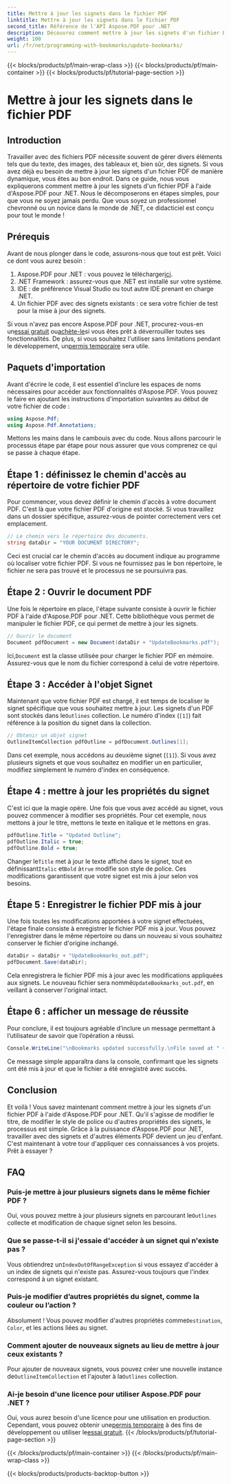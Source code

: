 ```yaml
---
title: Mettre à jour les signets dans le fichier PDF
linktitle: Mettre à jour les signets dans le fichier PDF
second_title: Référence de l'API Aspose.PDF pour .NET
description: Découvrez comment mettre à jour les signets d'un fichier PDF à l'aide d'Aspose.PDF pour .NET avec ce guide. Idéal pour les développeurs souhaitant modifier efficacement les signets PDF.
weight: 100
url: /fr/net/programming-with-bookmarks/update-bookmarks/
---
```


{{< blocks/products/pf/main-wrap-class >}}
{{< blocks/products/pf/main-container >}}
{{< blocks/products/pf/tutorial-page-section >}}

# Mettre à jour les signets dans le fichier PDF

## Introduction

Travailler avec des fichiers PDF nécessite souvent de gérer divers éléments tels que du texte, des images, des tableaux et, bien sûr, des signets. Si vous avez déjà eu besoin de mettre à jour les signets d'un fichier PDF de manière dynamique, vous êtes au bon endroit. Dans ce guide, nous vous expliquerons comment mettre à jour les signets d'un fichier PDF à l'aide d'Aspose.PDF pour .NET. Nous le décomposerons en étapes simples, pour que vous ne soyez jamais perdu. Que vous soyez un professionnel chevronné ou un novice dans le monde de .NET, ce didacticiel est conçu pour tout le monde !

## Prérequis

Avant de nous plonger dans le code, assurons-nous que tout est prêt. Voici ce dont vous aurez besoin :

1.  Aspose.PDF pour .NET : vous pouvez le télécharger[ici](https://releases.aspose.com/pdf/net/).
2. .NET Framework : assurez-vous que .NET est installé sur votre système.
3. IDE : de préférence Visual Studio ou tout autre IDE prenant en charge .NET.
4. Un fichier PDF avec des signets existants : ce sera votre fichier de test pour la mise à jour des signets.

 Si vous n'avez pas encore Aspose.PDF pour .NET, procurez-vous-en un[essai gratuit](https://releases.aspose.com/) ou[achète-le](https://purchase.aspose.com/buy)si vous êtes prêt à déverrouiller toutes ses fonctionnalités. De plus, si vous souhaitez l'utiliser sans limitations pendant le développement, un[permis temporaire](https://purchase.aspose.com/temporary-license/) sera utile.

## Paquets d'importation

Avant d'écrire le code, il est essentiel d'inclure les espaces de noms nécessaires pour accéder aux fonctionnalités d'Aspose.PDF. Vous pouvez le faire en ajoutant les instructions d'importation suivantes au début de votre fichier de code :

```csharp
using Aspose.Pdf;
using Aspose.Pdf.Annotations;
```

Mettons les mains dans le cambouis avec du code. Nous allons parcourir le processus étape par étape pour nous assurer que vous comprenez ce qui se passe à chaque étape.

## Étape 1 : définissez le chemin d'accès au répertoire de votre fichier PDF

Pour commencer, vous devez définir le chemin d'accès à votre document PDF. C'est là que votre fichier PDF d'origine est stocké. Si vous travaillez dans un dossier spécifique, assurez-vous de pointer correctement vers cet emplacement.

```csharp
// Le chemin vers le répertoire des documents.
string dataDir = "YOUR DOCUMENT DIRECTORY";
```

Ceci est crucial car le chemin d'accès au document indique au programme où localiser votre fichier PDF. Si vous ne fournissez pas le bon répertoire, le fichier ne sera pas trouvé et le processus ne se poursuivra pas.

## Étape 2 : Ouvrir le document PDF

Une fois le répertoire en place, l'étape suivante consiste à ouvrir le fichier PDF à l'aide d'Aspose.PDF pour .NET. Cette bibliothèque vous permet de manipuler le fichier PDF, ce qui permet de mettre à jour les signets.

```csharp
// Ouvrir le document
Document pdfDocument = new Document(dataDir + "UpdateBookmarks.pdf");
```

 Ici,`Document` est la classe utilisée pour charger le fichier PDF en mémoire. Assurez-vous que le nom du fichier correspond à celui de votre répertoire. 

## Étape 3 : Accéder à l'objet Signet

 Maintenant que votre fichier PDF est chargé, il est temps de localiser le signet spécifique que vous souhaitez mettre à jour. Les signets d'un PDF sont stockés dans le`Outlines` collection. Le numéro d'index (`[1]`) fait référence à la position du signet dans la collection.

```csharp
// Obtenir un objet signet
OutlineItemCollection pdfOutline = pdfDocument.Outlines[1];
```

Dans cet exemple, nous accédons au deuxième signet (`[1]`). Si vous avez plusieurs signets et que vous souhaitez en modifier un en particulier, modifiez simplement le numéro d'index en conséquence.

## Étape 4 : mettre à jour les propriétés du signet

C'est ici que la magie opère. Une fois que vous avez accédé au signet, vous pouvez commencer à modifier ses propriétés. Pour cet exemple, nous mettons à jour le titre, mettons le texte en italique et le mettons en gras.

```csharp
pdfOutline.Title = "Updated Outline";
pdfOutline.Italic = true;
pdfOutline.Bold = true;
```

 Changer le`Title` met à jour le texte affiché dans le signet, tout en définissant`Italic` et`Bold` à`true` modifie son style de police. Ces modifications garantissent que votre signet est mis à jour selon vos besoins.

## Étape 5 : Enregistrer le fichier PDF mis à jour

Une fois toutes les modifications apportées à votre signet effectuées, l'étape finale consiste à enregistrer le fichier PDF mis à jour. Vous pouvez l'enregistrer dans le même répertoire ou dans un nouveau si vous souhaitez conserver le fichier d'origine inchangé.

```csharp
dataDir = dataDir + "UpdateBookmarks_out.pdf";
pdfDocument.Save(dataDir);
```

 Cela enregistrera le fichier PDF mis à jour avec les modifications appliquées aux signets. Le nouveau fichier sera nommé`UpdateBookmarks_out.pdf`, en veillant à conserver l'original intact.

## Étape 6 : afficher un message de réussite

Pour conclure, il est toujours agréable d’inclure un message permettant à l’utilisateur de savoir que l’opération a réussi.

```csharp
Console.WriteLine("\nBookmarks updated successfully.\nFile saved at " + dataDir);
```

Ce message simple apparaîtra dans la console, confirmant que les signets ont été mis à jour et que le fichier a été enregistré avec succès.

## Conclusion

Et voilà ! Vous savez maintenant comment mettre à jour les signets d'un fichier PDF à l'aide d'Aspose.PDF pour .NET. Qu'il s'agisse de modifier le titre, de modifier le style de police ou d'autres propriétés des signets, le processus est simple. Grâce à la puissance d'Aspose.PDF pour .NET, travailler avec des signets et d'autres éléments PDF devient un jeu d'enfant. C'est maintenant à votre tour d'appliquer ces connaissances à vos projets. Prêt à essayer ?

## FAQ

### Puis-je mettre à jour plusieurs signets dans le même fichier PDF ?  
 Oui, vous pouvez mettre à jour plusieurs signets en parcourant le`Outlines` collecte et modification de chaque signet selon les besoins.

### Que se passe-t-il si j'essaie d'accéder à un signet qui n'existe pas ?  
 Vous obtiendrez un`IndexOutOfRangeException` si vous essayez d'accéder à un index de signets qui n'existe pas. Assurez-vous toujours que l'index correspond à un signet existant.

### Puis-je modifier d’autres propriétés du signet, comme la couleur ou l’action ?  
 Absolument ! Vous pouvez modifier d'autres propriétés comme`Destination`, `Color`, et les actions liées au signet.

### Comment ajouter de nouveaux signets au lieu de mettre à jour ceux existants ?  
 Pour ajouter de nouveaux signets, vous pouvez créer une nouvelle instance de`OutlineItemCollection` et l'ajouter à la`Outlines` collection.

### Ai-je besoin d'une licence pour utiliser Aspose.PDF pour .NET ?  
 Oui, vous aurez besoin d'une licence pour une utilisation en production. Cependant, vous pouvez obtenir une[permis temporaire](https://purchase.aspose.com/temporary-license/) à des fins de développement ou utiliser le[essai gratuit](https://releases.aspose.com/).
{{< /blocks/products/pf/tutorial-page-section >}}

{{< /blocks/products/pf/main-container >}}
{{< /blocks/products/pf/main-wrap-class >}}

{{< blocks/products/products-backtop-button >}}
